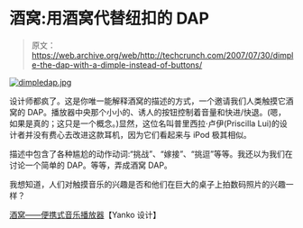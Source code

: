 # 酒窝:用酒窝代替纽扣的 DAP

> 原文：<https://web.archive.org/web/http://techcrunch.com/2007/07/30/dimple-the-dap-with-a-dimple-instead-of-buttons/>

[![dimpledap.jpg](img/3d5e197880548ebea18f687ebab48679.png)](https://web.archive.org/web/20141018232549/http://old.crunchgear.com/wp-content/uploads/dimpledap.jpg "dimpledap.jpg")

设计师都疯了。这是你唯一能解释酒窝的描述的方式，一个邀请我们人类触摸它酒窝的 DAP。播放器中央那个小小的、诱人的按钮控制着音量和快进/快退。(嗯，如果是真的；这只是一个概念。)显然，这位名叫普里西拉·卢伊(Priscilla Lui)的设计者并没有费心去改进这款耳机，因为它们看起来与 iPod 极其相似。

描述中包含了各种尴尬的动作动词:“挑战”、“嫁接”、“挑逗”等等。我还以为我们在讨论一个简单的 DAP。等等，弄成酒窝 DAP。

我想知道，人们对触摸音乐的兴趣是否和他们在巨大的桌子上拍数码照片的兴趣一样？

[酒窝——便携式音乐播放器](https://web.archive.org/web/20141018232549/http://www.yankodesign.com/index.php/2007/07/30/dimple-portable-music-player/)【Yanko 设计】